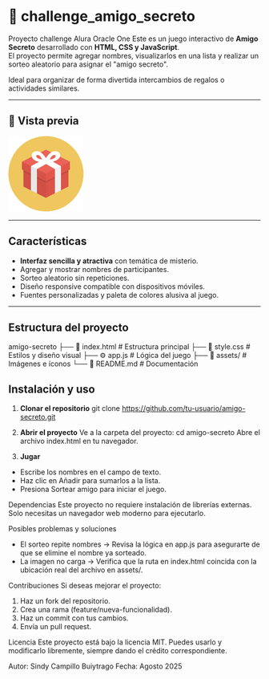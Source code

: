 # 🎁 challenge_amigo_secreto
Proyecto challenge Alura Oracle One
Este es un juego interactivo de **Amigo Secreto** desarrollado con **HTML, CSS y JavaScript**.  
El proyecto permite agregar nombres, visualizarlos en una lista y realizar un sorteo aleatorio para asignar el "amigo secreto".  

Ideal para organizar de forma divertida intercambios de regalos o actividades similares.

---

## 📸 Vista previa

![Vista previa del juego](assets/amigo-secreto.png)

---

## Características

- **Interfaz sencilla y atractiva** con temática de misterio.
- Agregar y mostrar nombres de participantes.
- Sorteo aleatorio sin repeticiones.
- Diseño responsive compatible con dispositivos móviles.
- Fuentes personalizadas y paleta de colores alusiva al juego.

---

## Estructura del proyecto

amigo-secreto
├── 📄 index.html # Estructura principal
├── 🎨 style.css # Estilos y diseño visual
├── ⚙️ app.js # Lógica del juego
├── 📁 assets/ # Imágenes e íconos
└── 📄 README.md # Documentación

## Instalación y uso

1. **Clonar el repositorio**
git clone https://github.com/tu-usuario/amigo-secreto.git

2. **Abrir el proyecto**
Ve a la carpeta del proyecto:
cd amigo-secreto
Abre el archivo index.html en tu navegador.

3. **Jugar**
- Escribe los nombres en el campo de texto.
- Haz clic en Añadir para sumarlos a la lista.
- Presiona Sortear amigo para iniciar el juego.

Dependencias
Este proyecto no requiere instalación de librerías externas.
Solo necesitas un navegador web moderno para ejecutarlo.

Posibles problemas y soluciones
- El sorteo repite nombres → Revisa la lógica en app.js para asegurarte de que se elimine el nombre ya sorteado.
- La imagen no carga → Verifica que la ruta en index.html coincida con la ubicación real del archivo en assets/.

Contribuciones
Si deseas mejorar el proyecto:
1. Haz un fork del repositorio.
2. Crea una rama (feature/nueva-funcionalidad).
3. Haz un commit con tus cambios.
4. Envía un pull request.

Licencia
Este proyecto está bajo la licencia MIT.
Puedes usarlo y modificarlo libremente, siempre dando el crédito correspondiente.

Autor: Sindy Campillo Buiytrago
Fecha: Agosto 2025

